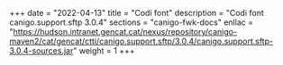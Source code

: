 +++
date        = "2022-04-13"
title       = "Codi font"
description = "Codi font canigo.support.sftp 3.0.4"
sections    = "canigo-fwk-docs"
enllac		= "https://hudson.intranet.gencat.cat/nexus/repository/canigo-maven2/cat/gencat/ctti/canigo.support.sftp/3.0.4/canigo.support.sftp-3.0.4-sources.jar"
weight		= 1
+++
